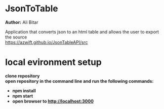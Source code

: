 # JsonToTable
<strong>Author:</strong> Ali Bitar<br>

Application that converts json to an html table and allows the user to export the source<br>
<a href="https://azwift.github.io/JsonTableAPI/src" target="_blank">https://azwift.github.io/JsonTableAPI/src</a><br>

# local evironment setup

<b>clone repository<br>
open repository in the command line and run the following commands:<br>
* npm install<br>
* npm start<br>
* open browser to <a href="http://localhost:3000" target="_blank">http://localhost:3000</a></b>
